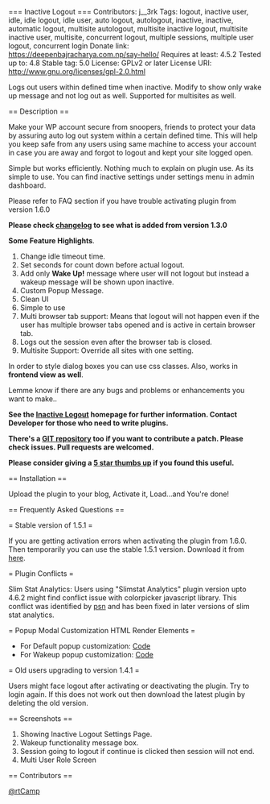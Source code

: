 === Inactive Logout ===
Contributors: j__3rk
Tags: logout, inactive user, idle, idle logout, idle user, auto logout, autologout, inactive, inactive, automatic logout, multisite autologout, multisite inactive logout, multisite inactive user, multisite, concurrent logout, multiple sessions, multiple user logout, concurrent login
Donate link: https://deepenbajracharya.com.np/say-hello/
Requires at least: 4.5.2
Tested up to: 4.8
Stable tag: 5.0
License: GPLv2 or later
License URI: http://www.gnu.org/licenses/gpl-2.0.html

Logs out users within defined time when inactive. Modify to show only wake up message and not log out as well. Supported for multisites as well.

== Description ==

Make your WP account secure from snoopers, friends to protect your data by assuring auto log out system within a certain defined time. This will help you keep safe from any users using same machine to access your account in case you are away and forgot to logout and kept your site logged open.

Simple but works efficiently. Nothing much to explain on plugin use. As its simple to use. You can find inactive settings under settings menu in admin dashboard.

Please refer to FAQ section if you have trouble activating plugin from version 1.6.0

**Please check [changelog](https://wordpress.org/plugins/inactive-logout/#developers "Change Log") to see what is added from version 1.3.0**

**Some Feature Highlights**.

1. Change idle timeout time.
2. Set seconds for count down before actual logout.
3. Add only **Wake Up!** message where user will not logout but instead a wakeup message will be shown upon inactive.
4. Custom Popup Message.
8. Clean UI
9. Simple to use
10. Multi browser tab support: Means that logout will not happen even if the user has multiple browser tabs opened and is active in certain browser tab.
11. Logs out the session even after the browser tab is closed.
12. Multisite Support: Override all sites with one setting.

In order to style dialog boxes you can use css classes. Also, works in **frontend view as well**.

Lemme know if there are any bugs and problems or enhancements you want to make..

**See the [Inactive Logout](https://deepenbajracharya.com.np/wp-inactive-logout/ "Inactive Logout") homepage for further information. Contact Developer for those who need to write plugins.**

**There's a [GIT repository](https://github.com/techies23/Inactive-Logout.git "Github Inactive Repository") too if you want to contribute a patch. Please check issues. Pull requests are welcomed.**

**Please consider giving a [5 star thumbs up](https://wordpress.org/support/plugin/inactive-logout/reviews/#new-post "5 star thumbs up") if you found this useful.**

== Installation ==

Upload the plugin to your blog, Activate it, Load...and You're done!

== Frequently Asked Questions ==

= Stable version of 1.5.1 =

If you are getting activation errors when activating the plugin from 1.6.0. Then temporarily you can use the stable 1.5.1 version. Download it from [here](https://deepenbajracharya.com.np/plugins/inactive-logout.1.5.1.zip "Plugin version 1.5.").

= Plugin Conflicts =

Slim Stat Analytics: Users using "Slimstat Analytics" plugin version upto 4.6.2 might find conflict issue with colorpicker javascript library. This conflict was identified by [psn](https://wordpress.org/support/users/psn/ "PSN") and has been fixed in later versions of slim stat analytics.

= Popup Modal Customization HTML Render Elements =

* For Default popup customization: [Code](https://gist.github.com/techies23/e9b54467b05f25f189ed5ff52375ef41 "Default popup code")
* For Wakeup popup customization: [Code](https://gist.github.com/techies23/546b9a85eda645207704cb9cf1cf8a9a "Wakeup popup code")

= Old users upgrading to version 1.4.1 =

Users might face logout after activating or deactivating the plugin. Try to login again. If this does not work out then download the latest plugin by deleting the old version.

== Screenshots ==

1. Showing Inactive Logout Settings Page.
2. Wakeup functionality message box.
3. Session going to logout if continue is clicked then session will not end.
4. Multi User Role Screen

== Contributors ==

[@rtCamp](https://github.com/rtCamp/)